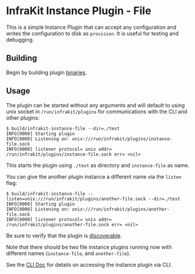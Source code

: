 InfraKit Instance Plugin - File
===============================

This is a simple Instance Plugin that can accept any configuration and writes the configuration
to disk as `provision`.  It is useful for testing and debugging.

## Building

Begin by building plugin [binaries](../../../README.md#binaries).

## Usage

The plugin can be started without any arguments and will default to using unix socket in
`/run/infrakit/plugins` for communications with the CLI and other plugins:

```
$ build/infrakit-instance-file --dir=./test
INFO[0000] Starting plugin
INFO[0000] Listening on: unix:///run/infrakit/plugins/instance-file.sock
INFO[0000] listener protocol= unix addr= /run/infrakit/plugins/instance-file.sock err= <nil>
```

This starts the plugin using `./test` as directory and `instance-file` as name.

You can give the another plugin instance a different name via the `listen` flag:
```
$ build/infrakit-instance-file --listen=unix:///run/infrakit/plugins/another-file.sock --dir=./test
INFO[0000] Starting plugin
INFO[0000] Listening on: unix:///run/infrakit/plugins/another-file.sock
INFO[0000] listener protocol= unix addr= /run/infrakit/plugins/another-file.sock err= <nil>
```

Be sure to verify that the plugin is [discoverable](../../../cmd/cli/README.md#list-plugins).

Note that there should be two file instance plugins running now with different names
(`instance-file`, and `another-file`).

See the [CLI Doc](/cmd/cli/README.md) for details on accessing the instance plugin via CLI.
